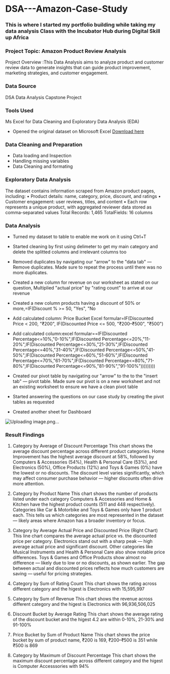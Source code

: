 # DSA---Amazon-Case-Study
### This is where I started my portfolio building while taking my data analysis Class with the Incubator Hub during Digital Skill up Africa
### Project Topic: Amazon Product Review Analysis
Project Overview :This Data Analysis aims to analyze product and customer review data to generate insights that can guide product improvement, marketing strategies, and customer engagement.
### Data Source 
DSA Data Analysis Capstone Project 
### Tools Used
Ms Excel for Data Cleaning and Exploratory Data Analysis (EDA) 
- Opened the original dataset on Microsoft Excel [Download here](https://www.microsoft.com/en-gb/microsoft-365/excel)

### Data Cleaning and Preparation
- Data loading and Inspection
- Handling missing variables
- Data Cleaning and formating

### Exploratory Data Analysis
The dataset contains information scraped from Amazon product pages, including: 
•       Product details: name, category, price, discount, and ratings 
•       Customer engagement: user reviews, titles, and content 
•       Each row represents a unique product, with aggregated reviewer data 
stored as comma-separated values 
Total 
Records: 
1,465 
TotalFields: 16 columns

### Data Analysis
- Turned my dataset to table to enable me work on it using Ctrl+T

- Started cleaning by first using delimeter to get my main category and delete the splitted columns and irrelevant columns too

- Removed duplicates by navigating our "arrow" to the "data tab" — Remove duplicates. Made sure to repeat the process until there was no more duplicates. 

- Created a new column for revenue on our worksheet as stated on our question, Multiplied "actual price" by "rating count" to arrive at our revenue

- Created a new column products having a discount of 50% or more,=IF(Discount % >= 50, "Yes", "No

- Add calculated column: Price Bucket Excel formular=IF(Discounted Price < 200, "₹200", IF(Discounted Price <= 500, "₹200–₹500", "₹500")

- Add calculated column:excel formular==IF(Discounted Percentage<=10%,"0-10%",IF(Discounted Percentage<=20%,"11-20%",IF(Discounted Percentage<=30%,"21-30%",IF(Discounted 
Percentage<=40%,"31-40%",IF(Discounted Percentage<=50%,"41-50%",IF(Discounted Percentage<=60%,"51-60%",IF(Discounted Percentage<=70%,"61-70%",IF(Discounted Percentage<=80%,"71-80%",IF(Discounted Percentage<=90%,"81-90%","91-100%")))))))))

- Created our pivot table by navigating our "arrow" to the to the "insert tab" — pivot table. Made sure our pivot is on a new worksheet and not an existing worksheet to ensure we have a clean pivot table

- Started answering the questions on our case study by creating the pivot tables as requested

- Created another sheet for Dashboard

![Uploading image.png…]()

### Result Findings
1. Category by Average of Discount Percentage
This chart shows the average discount percentage across different product categories.
Home Improvement has the highest average discount at 58%, followed by Computers & Accessories (54%), Health & Personal Care (53%), and Electronics (50%), Office Products (12%) and Toys & Games (0%) have the lowest or no discounts.
The discount level varies significantly, which may affect consumer purchase behavior — higher discounts often drive more attention.

2. Category by Product Name 
This chart shows the number of products listed under each category
Computers & Accessories and Home & Kitchen have the highest product counts (511 and 448 respectively).
Categories like Car & Motorbike and Toys & Games only have 1 product each.
This tells us which categories are most represented in the dataset — likely areas where Amazon has a broader inventory or focus.

3. Category by Average Actual Price and Discounted Price (Right Chart)
This line chart compares the average actual price vs. the discounted price per category.
Electronics stand out with a sharp peak — high average actual price and significant discount.
Other categories like Musical Instruments and Health & Personal Care also show notable price differences.
Toys & Games and Office Products show almost no difference — likely due to low or no discounts, as shown earlier.
The gap between actual and discounted prices reflects how much customers are saving — useful for pricing strategies.

4. Category by Sum of Rating Count
This chart shows the rating across different category and the higest is Electronics with 15,595,997

5. Category by Sum of Revenue
This chart shows the revenue across different category and the higest is Electronics with 96,936,506,025

6. Discount Bucket by Average Rating
This chart shows the average rating of the discount bucket and the higest 4.2 are within 0-10%, 21-30% and 91-100%

7. Price Bucket by Sum of Product Name
This chart shows the price bucket by sum of product name, ₹200	is 169, ₹200–₹500	is 351 while
₹500	is 869 
  
8. Category by Maximum of Discount Percentage
This chart shows the maximum discount percentage across different category and the higest is Computer Accesssories with 94%
